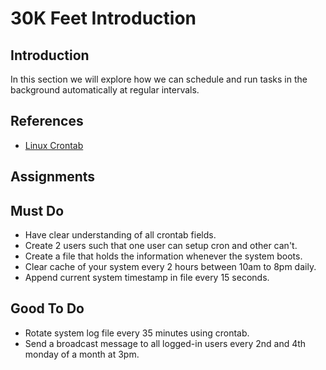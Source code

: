 # 30K Feet Introduction

## Introduction
In this section we will explore how we can schedule and run tasks in the background automatically at regular intervals.

## References
* [Linux Crontab](https://www.educba.com/linux-crontab/)

## Assignments
## Must Do
- Have clear understanding of all crontab fields.
- Create 2 users such that one user can setup cron and other can't.
- Create a file that holds the information whenever the system boots.
- Clear cache of your system every 2 hours between 10am to 8pm daily.
- Append current system timestamp in file every 15 seconds.

## Good To Do
- Rotate system log file every 35 minutes using crontab.
- Send a broadcast message to all logged-in users every 2nd and 4th monday of a month at 3pm.